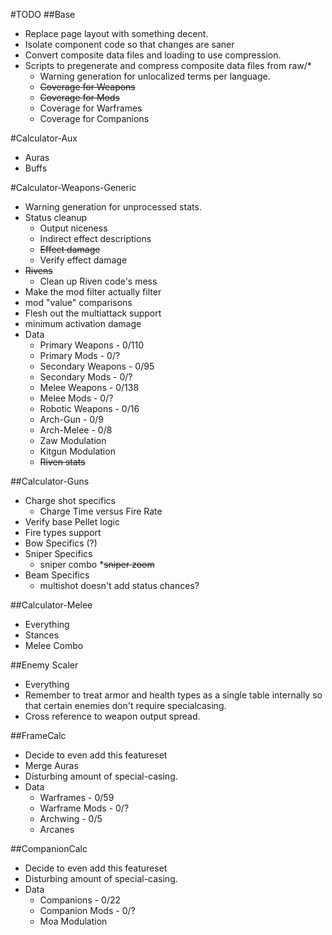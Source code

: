 #TODO
##Base
* Replace page layout with something decent.
* Isolate component code so that changes are saner
* Convert composite data files and loading to use compression.
* Scripts to pregenerate and compress composite data files from raw/\*
  * Warning generation for unlocalized terms per language.
  * ~~Coverage for Weapons~~
  * ~~Coverage for Mods~~
  * Coverage for Warframes
  * Coverage for Companions

#Calculator-Aux
* Auras
* Buffs

#Calculator-Weapons-Generic
* Warning generation for unprocessed stats.
* Status cleanup
  * Output niceness
  * Indirect effect descriptions
  * ~~Effect damage~~
  * Verify effect damage
* ~~Rivens~~
  * Clean up Riven code's mess
* Make the mod filter actually filter
* mod "value" comparisons
* Flesh out the multiattack support
* minimum activation damage
* Data
  * Primary Weapons - 0/110
  * Primary Mods - 0/?
  * Secondary Weapons - 0/95
  * Secondary Mods - 0/?
  * Melee Weapons - 0/138
  * Melee Mods - 0/?
  * Robotic Weapons - 0/16  
  * Arch-Gun - 0/9
  * Arch-Melee - 0/8
  * Zaw Modulation
  * Kitgun Modulation
  * ~~Riven stats~~


##Calculator-Guns
* Charge shot specifics
  * Charge Time versus Fire Rate
* Verify base Pellet logic
* Fire types support
* Bow Specifics (?)
* Sniper Specifics
  * sniper combo
  *~~sniper zoom~~
* Beam Specifics
  * multishot doesn't add status chances?

##Calculator-Melee
* Everything
* Stances
* Melee Combo

##Enemy Scaler
* Everything
* Remember to treat armor and health types as a single table internally so that certain enemies don't require specialcasing.
* Cross reference to weapon output spread.

##FrameCalc
* Decide to even add this featureset 
* Merge Auras
* Disturbing amount of special-casing.
* Data 
  * Warframes - 0/59
  * Warframe Mods - 0/?
  * Archwing - 0/5
  * Arcanes

##CompanionCalc
* Decide to even add this featureset 
* Disturbing amount of special-casing.
* Data
  * Companions - 0/22
  * Companion Mods - 0/?
  * Moa Modulation